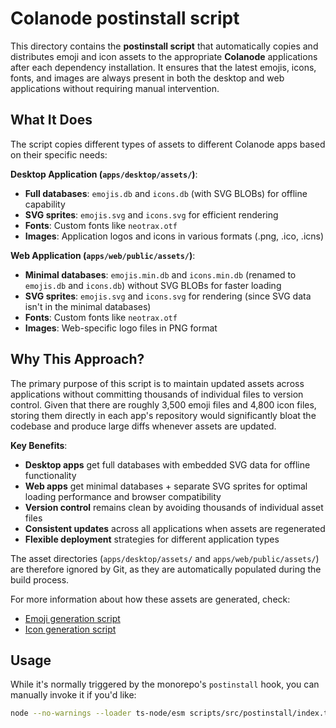 # Colanode postinstall script

This directory contains the **postinstall script** that automatically copies and distributes emoji and icon assets to the appropriate **Colanode** applications after each dependency installation. It ensures that the latest emojis, icons, fonts, and images are always present in both the desktop and web applications without requiring manual intervention.

## What It Does

The script copies different types of assets to different Colanode apps based on their specific needs:

**Desktop Application (`apps/desktop/assets/`)**:

- **Full databases**: `emojis.db` and `icons.db` (with SVG BLOBs) for offline capability
- **SVG sprites**: `emojis.svg` and `icons.svg` for efficient rendering
- **Fonts**: Custom fonts like `neotrax.otf`
- **Images**: Application logos and icons in various formats (.png, .ico, .icns)

**Web Application (`apps/web/public/assets/`)**:

- **Minimal databases**: `emojis.min.db` and `icons.min.db` (renamed to `emojis.db` and `icons.db`) without SVG BLOBs for faster loading
- **SVG sprites**: `emojis.svg` and `icons.svg` for rendering (since SVG data isn't in the minimal databases)
- **Fonts**: Custom fonts like `neotrax.otf`
- **Images**: Web-specific logo files in PNG format

## Why This Approach?

The primary purpose of this script is to maintain updated assets across applications without committing thousands of individual files to version control. Given that there are roughly 3,500 emoji files and 4,800 icon files, storing them directly in each app's repository would significantly bloat the codebase and produce large diffs whenever assets are updated.

**Key Benefits**:

- **Desktop apps** get full databases with embedded SVG data for offline functionality
- **Web apps** get minimal databases + separate SVG sprites for optimal loading performance and browser compatibility
- **Version control** remains clean by avoiding thousands of individual asset files
- **Consistent updates** across all applications when assets are regenerated
- **Flexible deployment** strategies for different application types

The asset directories (`apps/desktop/assets/` and `apps/web/public/assets/`) are therefore ignored by Git, as they are automatically populated during the build process.

For more information about how these assets are generated, check:

- [Emoji generation script](../emojis)
- [Icon generation script](../icons)

## Usage

While it's normally triggered by the monorepo's `postinstall` hook, you can manually invoke it if you'd like:

```bash
node --no-warnings --loader ts-node/esm scripts/src/postinstall/index.ts
```
